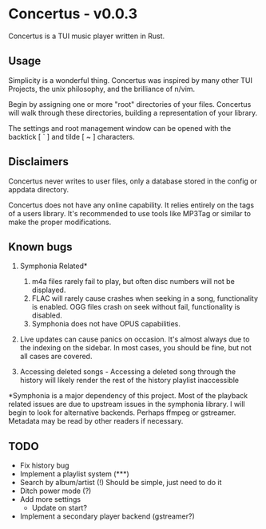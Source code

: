 # Concertus - v0.0.3

Concertus is a TUI music player written in Rust. 

## Usage

Simplicity is a wonderful thing. Concertus was inspired by many other
TUI Projects, the unix philosophy, and the brilliance of n/vim. 

Begin by assigning one or more "root" directories of your files.
Concertus will walk through these directories, building a
representation of your library.

The settings and root management window can be opened with the
backtick [ ` ] and tilde [ ~ ] characters. 

## Disclaimers

Concertus never writes to user files, only a database stored in the
config or appdata directory. 

Concertus does not have any online capability. It relies entirely on
the tags of a users library. It's recommended to use tools like MP3Tag
or similar to make the proper modifications. 

## Known bugs

1. Symphonia Related*
    1. m4a files rarely fail to play, but often disc numbers will not
       be displayed.
    2. FLAC will rarely cause crashes when seeking in a song,
       functionality is enabled. 
        OGG files crash on seek without fail, functionality is
        disabled.
    3. Symphonia does not have OPUS capabilities.

2. Live updates can cause panics on occasion. It's almost always due
    to the indexing on the sidebar. In most cases, you should be fine,
    but not all cases are covered. 

3. Accessing deleted songs - Accessing a deleted song through the
   history will likely render the rest of the history playlist
    inaccessible

*Symphonia is a major dependency of this project. Most of the
playback related issues are due to upstream issues in the symphonia
library. I will begin to look for alternative backends. Perhaps ffmpeg
or gstreamer. Metadata may be read by other readers if necessary.


## TODO 

- Fix history bug
- Implement a playlist system (***)
- Search by album/artist (!)
    Should be simple, just need to do it
- Ditch power mode (?)
- Add more settings
    - Update on start?
- Implement a secondary player backend (gstreamer?)

